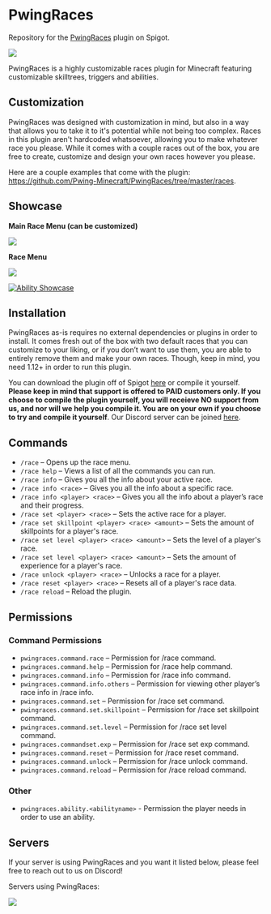 # PwingRaces
Repository for the [PwingRaces](https://www.spigotmc.org/resources/pwing-races-skilltrees-triggers-attributes-conditions-and-abilities.67808/) plugin on Spigot.

![](https://i.imgur.com/E9jjNhk.png)

PwingRaces is a highly customizable races plugin for Minecraft featuring customizable skilltrees, triggers and abilities. 

## Customization
PwingRaces was designed with customization in mind, but also in a way that allows you to take it to it's potential while not being too complex.
Races in this plugin aren't hardcoded whatsoever, allowing you to make whatever race you please. While it comes with a couple races out of the box, you are free to create, customize and design your own races however you please.

Here are a couple examples that come with the plugin: https://github.com/Pwing-Minecraft/PwingRaces/tree/master/races.

## Showcase

**Main Race Menu (can be customized)**

![](https://i.imgur.com/U9Prv3W.png)

**Race Menu**

![](https://i.imgur.com/IXC03JO.png)

[![Ability Showcase](http://img.youtube.com/vi/EqEM0t7MGGI/0.jpg)](https://www.youtube.com/watch?v=EqEM0t7MGGI "Ability showcase")

## Installation
PwingRaces as-is requires no external dependencies or plugins in order to install. It comes fresh out of the box with two default races that you can customize to your liking, or if you don’t want to use them, you are able to entirely remove them and make your own races. Though, keep in mind, you need 1.12+ in order to run this plugin.

You can download the plugin off of Spigot [here](https://www.spigotmc.org/resources/pwing-races-skilltrees-triggers-attributes-conditions-and-abilities.67808/) or compile it yourself. **Please keep in mind that support is offered to PAID customers only. If you choose to compile the plugin yourself, you will receieve NO support from us, and nor will we help you compile it. You are on your own if you choose to try and compile it yourself**. Our Discord server can be joined [here](https://discord.gg/jn2GAjz).

## Commands
- `/race` – Opens up the race menu.
- `/race help` – Views a list of all the commands you can run.
- `/race info` – Gives you all the info about your active race.
- `/race info <race>` – Gives you all the info about a specific race.
- `/race info <player> <race>` – Gives you all the info about a player’s race and their progress.
- `/race set <player> <race>` – Sets the active race for a player.
- `/race set skillpoint <player> <race> <amount>` – Sets the amount of skillpoints for a player's race.
- `/race set level <player> <race> <amount>` – Sets the level of a player's race.
- `/race set level <player> <race> <amount>` – Sets the amount of experience for a player's race.
- `/race unlock <player> <race>` – Unlocks a race for a player.
- `/race reset <player> <race>` – Resets all of a player's race data.
- `/race reload` – Reload the plugin.

## Permissions

### Command Permissions
- `pwingraces.command.race` – Permission for /race command.
- `pwingraces.command.help` – Permission for /race help command.
- `pwingraces.command.info` – Permission for /race info command.
- `pwingraces.command.info.others` – Permission for viewing other player’s race info in /race info.
- `pwingraces.command.set` – Permission for /race set command.
- `pwingraces.command.set.skillpoint` – Permission for /race set skillpoint command.
- `pwingraces.command.set.level` – Permission for /race set level command.
- `pwingraces.commandset.exp` – Permission for /race set exp command.
- `pwingraces.command.reset` – Permission for /race reset command.
- `pwingraces.command.unlock` – Permission for /race unlock command.
- `pwingraces.command.reload` – Permission for /race reload command.

### Other
- `pwingraces.ability.<abilityname>` - Permission the player needs in order to use an ability.

## Servers
If your server is using PwingRaces and you want it listed below, please feel free to reach out to us on Discord!

Servers using PwingRaces:

![](https://i.imgur.com/GWXUtty.png)
